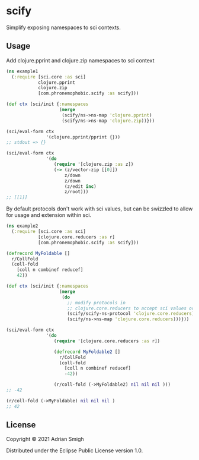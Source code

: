 # scify

Simplify exposing namespaces to sci contexts.

## Usage

Add clojure.pprint and clojure.zip namespaces to sci context

```clojure
(ns example1
  (:require [sci.core :as sci]
            clojure.pprint
            clojure.zip
            [com.phronemophobic.scify :as scify]))

(def ctx (sci/init {:namespaces
                    (merge
                     (scify/ns->ns-map 'clojure.pprint)
                     (scify/ns->ns-map 'clojure.zip))}))

(sci/eval-form ctx
               '(clojure.pprint/pprint {}))
;; stdout => {}

(sci/eval-form ctx
               '(do
                  (require '[clojure.zip :as z])
                  (-> (z/vector-zip [[0]])
                      z/down
                      z/down
                      (z/edit inc)
                      z/root)))
;; [[1]]
```

By default protocols don't work with sci values, but can be swizzled to allow for usage and extension within sci.

```clojure
(ns example2
  (:require [sci.core :as sci]
            [clojure.core.reducers :as r]
            [com.phronemophobic.scify :as scify]))

(defrecord MyFoldable []
  r/CollFold
  (coll-fold
    [coll n combinef reducef]
    42))

(def ctx (sci/init {:namespaces
                    (merge
                     (do
                       ;; modify protocols in
                       ;; clojure.core.reducers to accept sci values or non-sci values
                       (scify/scify-ns-protocol 'clojure.core.reducers)
                       (scify/ns->ns-map 'clojure.core.reducers)))}))

(sci/eval-form ctx
               '(do
                  (require '[clojure.core.reducers :as r])

                  (defrecord MyFoldable2 []
                    r/CollFold
                    (coll-fold
                      [coll n combinef reducef]
                      -42))

                  (r/coll-fold (->MyFoldable2) nil nil nil )))
;; -42

(r/coll-fold (->MyFoldable) nil nil nil )
;; 42

```

## License

Copyright © 2021 Adrian Smigh

Distributed under the Eclipse Public License version 1.0.
